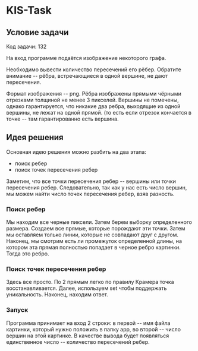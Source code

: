 # KIS-Task

## Условие задачи

Код задачи: 132

На вход программе подаётся изображение некоторого графа.

Необходимо вывести количество пересечений его рёбер. Обратите внимание -- рёбра, встречающиеся в одной вершине, не дают пересечения. 

Формат изображения -- png. Рёбра изображены прямыми чёрными отрезками толщиной не менее 3 пикселей. Вершины не помечены, однако гарантируется, что никакие два ребра, выходящие из одной вершины, не лежат на одной прямой. (то есть если отрезок кончается в точке -- там гарантированно есть вершина. 

## Идея решения

Основная идею решения можно разбить на два этапа: 

- поиск ребер
- поиск точек пересечения ребер

Заметим, что все точки пересечения ребер -- вершины или точки пересечения ребер. Следовательно, так как у нас есть число вершин, мы можем найти число точек пересечения ребер, взяв разность. 

### Поиск ребер

Мы находим все черные пиксели. Затем берем выборку определенного размера. Создаем все прямые, которые порождают эти точки. Затем мы оставляем только линии, которые не совпадают друг с другом. Наконец, 
мы смотрим есть ли промежуток определенной длины, на котором эта прямая полностью попадает в черное ребро картинки. Тогда это ребро.

### Поиск точек пересечения ребер

Здесь все просто. По 2 прямым легко по правилу Крамера точка восстанавливается. Далее, используем set чтобы поддержать уникальность. Наконец, находим ответ.

### Запуск

Программа принимает на вход 2 строки: в первой -- имя файла картинки, который нужно положить в папку app, во второй -- число вершин на этой картинке. В качестве вывода будет появляться единственное число -- количество пересечений ребер.

